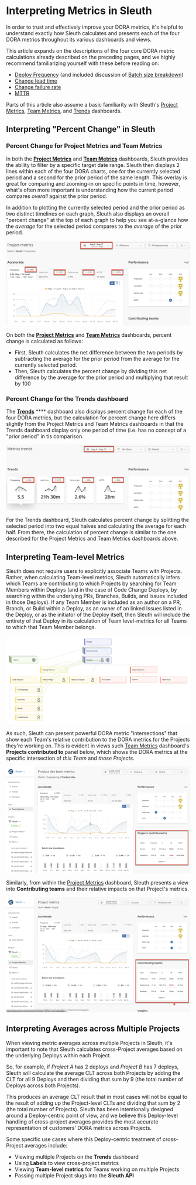 # Interpreting Metrics in Sleuth

In order to trust and effectively improve your DORA metrics, it's helpful to understand exactly how Sleuth calculates and presents each of the four DORA metrics throughout its various dashboards and views.

This article expands on the descriptions of the four core DORA metric calculations already described on the preceding pages, and we highly recommend familiarizing yourself with these before reading on:

* [Deploy Frequency](deploy-frequency.md) (and included discussion of [Batch size breakdown](deploy-frequency.md#batch-size-breakdowns))
* [Change lead time](how-we-calculate.md#change-lead-time)
* [Change failure rate](how-we-calculate.md#change-failure-rate)
* [MTTR](mttr.md)

Parts of this article also assume a basic familiarity with Sleuth's [Project Metrics](../modeling-your-deployments/projects/), [Team Metrics](../modeling-your-deployments/teams.md), and [Trends](../modeling-your-deployments/organization/trends.md) dashboards.

## Interpreting "Percent Change" in Sleuth

### Percent Change for Project Metrics and Team Metrics&#x20;

In both the [**Project Metrics**](../modeling-your-deployments/projects/) and [**Team Metrics**](../modeling-your-deployments/teams.md) dashboards, Sleuth provides the ability to filter by a specific target date range. Sleuth then displays 2 lines within each of the four DORA charts, one for the currently selected period and a second for the prior period of the same length. This overlay is great for comparing and zooming-in on specific points in time, however, what's often more important is understanding how the current period compares _overall_ against the prior period.&#x20;

In addition to plotting the currently selected period and the prior period as two distinct timelines on each graph, Sleuth also displays an overall "percent change" at the top of each graph to help you see at-a-glance how the _average_ for the selected period compares to the _average_ of the prior period.

![Percent change is displayed from prior period to current period](<../.gitbook/assets/image (8).png>)

On both the [**Project Metrics**](../modeling-your-deployments/projects/) and [**Team Metrics**](../modeling-your-deployments/teams.md) dashboards, percent change is calculated as follows:

* First, Sleuth calculates the net difference between the two periods by subtracting the average for the prior period from the average for the currently selected period.
* Then, Sleuth calculates the percent change by dividing this net difference by the average for the prior period and multiplying that result by 100

### Percent Change for the Trends dashboard

The [**Trends**](../modeling-your-deployments/organization/trends.md) **** dashboard also displays percent change for each of the four DORA metrics, but the calculation for percent change here differs slightly from the Project Metrics and Team Metrics dashboards in that the Trends dashboard display only one period of time (i.e. has no concept of a "prior period" in tis comparison.&#x20;

![Percent change is displayed on the Trends dashboard](<../.gitbook/assets/image (6) (2).png>)

For the Trends dashboard, Sleuth calculates percent change by splitting the selected period into two equal halves and calculating the average for each half. From there, the calculation of percent change is similar to the one described for the Project Metrics and Team Metrics dashboards above.&#x20;

## Interpreting Team-level Metrics

Sleuth does not require users to explicitly associate Teams with Projects. Rather, when calculating Team-level metrics, Sleuth automatically infers which Teams are contributing to which Projects by searching for Team Members within Deploys (and in the case of Code Change Deploys, by searching within the underlying PRs, Branches, Builds, and Issues included in those Deploys). If any Team Member is included as an author on a PR, Branch, or Build within a Deploy, as an owner of an linked Issues listed in the Deploy, or as the initiator of the Deploy itself, then Sleuth will include the entirety of that Deploy in its calculation of Team level-metrics for all Teams to which that Team Member belongs.

![Sleuth detects team members directly within change sources ](<../.gitbook/assets/Sleuth Data Model for Teams 2.jpg>)

As such, Sleuth can present powerful DORA metric "intersections" that show each Team's relative contribution to the DORA metrics for the Projects they're working on. This is evident in views such [Team Metrics](../modeling-your-deployments/teams.md) dashboard's **Projects contributed to** panel below, which shows the DORA metrics at the specific intersection of _this Team_ and _those Projects_.  &#x20;

![The Team Metrics dashboard shows DORA metrics for the specific intersections between the selected team and the specific projects to which they're contributing](<../.gitbook/assets/image (15).png>)

Similarly, from within the [Project Metrics](../modeling-your-deployments/projects/) dashboard, Sleuth presents a view into **Contributing teams** and their relative impacts on that Project's metrics.&#x20;

![The Project Metrics dashboard shows DORA metrics for each team's specific contributions to the project ](<../.gitbook/assets/image (26).png>)

## Interpreting Averages across Multiple Projects

When viewing metric averages across multiple Projects in Sleuth, it's important to note that Sleuth calculates cross-Project averages based on the underlying Deploys within each Project.&#x20;

So, for example, if _Project A_ has 2 deploys and _Project B_ has 7 deploys, Sleuth will calculate the average CLT across both Projects by adding the CLT for all 9 Deploys and then dividing that sum by 9 (the total number of Deploys across both Projects).&#x20;

This produces an average CLT result that in most cases will not be equal to the result of adding up the Project-level CLTs and dividing that sum by 2 (the total number of Projects). Sleuth has been intentionally designed around a Deploy-centric point of view, and we believe this Deploy-level handling of cross-project averages provides the most accurate representation of customers' DORA metrics across Projects. &#x20;

Some specific use cases where this Deploy-centric treatment of cross-Project averages include:

* Viewing multiple Projects on the **Trends** dashboard
* Using **Labels** to view cross-project metrics
* Viewing **Team-level metrics** for Teams working on multiple Projects
* Passing multiple Project slugs into the **Sleuth API**
